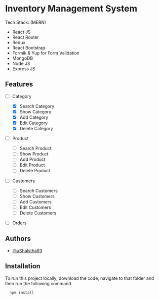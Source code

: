 
# Inventory Management System

Tech Stack:
(MERN)
- React JS
- React Router
- Redux
- React Bootstrap
- Formik & Yup for Form Validation
- MongoDB
- Node JS
- Express JS


## Features

- [ ] Category
    - [x] Search Category
    - [x] Show Category
    - [x] Add Category
    - [x] Edit Category
    - [x] Delete Category
- [ ] Product
    - [ ] Search Product
    - [ ] Show Product
    - [ ] Add Product
    - [ ] Edit Product
    - [ ] Delete Product
- [ ] Customers
    - [ ] Search Customers
    - [ ] Show Customers
    - [ ] Add Customers
    - [ ] Edit Customers
    - [ ] Delete Customers
- [ ] Orders


## Authors

- [@uShalstha93](https://www.github.com/uShalstha93)


## Installation

To run this project locally, download the code, navigate to that folder and then run the following command

```bash
  npm install
```
    

    
